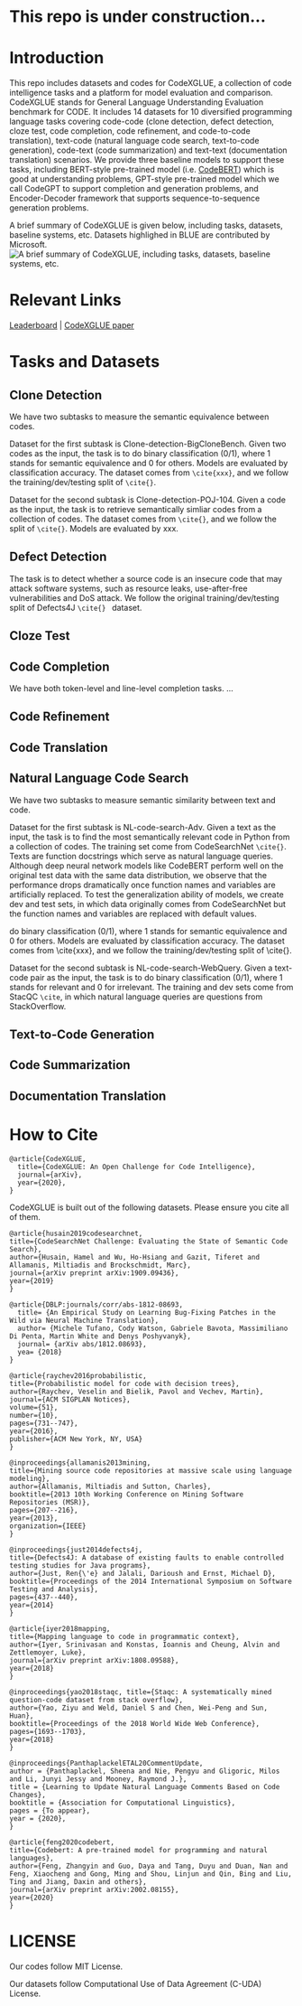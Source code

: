 # This repo is under construction...

# Introduction
This repo includes datasets and codes for CodeXGLUE, a collection of code intelligence tasks and a platform for model evaluation and comparison. CodeXGLUE stands for General Language Understanding Evaluation benchmark for CODE. It includes 14 datasets for 10 diversified programming language tasks covering code-code (clone detection, defect detection, cloze test, code completion, code refinement, and code-to-code translation), text-code (natural language code search, text-to-code generation), code-text (code summarization) and text-text (documentation translation) scenarios. We provide three baseline models to support these tasks, including BERT-style pre-trained model (i.e. [CodeBERT](https://github.com/microsoft/CodeBERT)) which is good at understanding problems, GPT-style pre-trained model which we call CodeGPT to support completion and generation problems, and Encoder-Decoder framework that supports sequence-to-sequence generation problems.

A brief summary of CodeXGLUE is given below, including tasks, datasets, baseline systems, etc. Datasets highlighed in BLUE are contributed by Microsoft.
![A brief summary of CodeXGLUE, including tasks, datasets, baseline systems, etc.](https://github.com/microsoft/CodeXGLUE/blob/main/tasks.jpg)

# Relevant Links
[Leaderboard](https://microsoft.github.io/CodeXGLUE/) | [CodeXGLUE paper](arxivpaper-to-be-added)

# Tasks and Datasets

## Clone Detection 
We have two subtasks to measure the semantic equivalence between codes. 

Dataset for the first subtask is Clone-detection-BigCloneBench. Given two codes as the input, the task is to do binary classification (0/1), where 1 stands for semantic equivalence and 0 for others. Models are evaluated by classification accuracy. The dataset comes from <code>\cite{xxx}</code>, and we follow the training/dev/testing split of <code>\cite{}</code>.

Dataset for the second subtask is Clone-detection-POJ-104. Given a code as the input, the task is to retrieve semantically simliar codes from a collection of codes.  The dataset comes from <code>\cite{}</code>, and we follow the split of <code>\cite{}</code>. Models are evaluated by xxx. 


## Defect Detection 
The task is to detect whether a source code is an insecure code that may attack software systems, such as resource leaks, use-after-free vulnerabilities and DoS attack.
We follow the original training/dev/testing split of Defects4J <code>\cite{} </code> dataset. 

## Cloze Test 

## Code Completion 
We have both token-level and line-level completion tasks. ...

## Code Refinement 

## Code Translation

## Natural Language Code Search 
We have two subtasks to measure semantic similarity between text and code. 

Dataset for the first subtask is NL-code-search-Adv. Given a text as the input, the task is to find the most semantically relevant code in Python from a collection of codes. The training set come from CodeSearchNet <code>\cite{}</code>. Texts are function docstrings which serve as natural language queries. Although deep neural network models like CodeBERT perform well on the original test data with the same data distribution, we observe that the performance drops dramatically once function names and variables are artificially replaced. To test the generalization ability of models, we create dev and test sets, in which data originally comes from CodeSearchNet but the function names and variables are replaced with default values.

do binary classification (0/1), where 1 stands for semantic equivalence and 0 for others. Models are evaluated by classification accuracy. The dataset comes from \cite{xxx}, and we follow the training/dev/testing split of \cite{}.

Dataset for the second subtask is NL-code-search-WebQuery. Given a text-code pair as the input, the task is to do binary classification (0/1), where 1 stands for relevant and 0 for irrelevant. The training and dev sets come from StacQC <code>\cite</code>, in which natural language queries are questions from StackOverflow. 

## Text-to-Code Generation 

## Code Summarization 

## Documentation Translation 


# How to Cite
<pre><code>@article{CodeXGLUE,
  title={CodeXGLUE: An Open Challenge for Code Intelligence},
  journal={arXiv},
  year={2020},
}</code></pre>

CodeXGLUE is built out of the following datasets. Please ensure you cite all of them.

<pre><code>@article{husain2019codesearchnet,
title={CodeSearchNet Challenge: Evaluating the State of Semantic Code Search},
author={Husain, Hamel and Wu, Ho-Hsiang and Gazit, Tiferet and Allamanis, Miltiadis and Brockschmidt, Marc},
journal={arXiv preprint arXiv:1909.09436},
year={2019}
}</code></pre>

<pre><code>@article{DBLP:journals/corr/abs-1812-08693,
  title= {An Empirical Study on Learning Bug-Fixing Patches in the Wild via Neural Machine Translation},
  author= {Michele Tufano, Cody Watson, Gabriele Bavota, Massimiliano Di Penta, Martin White and Denys Poshyvanyk},
  journal= {arXiv abs/1812.08693},
  yea= {2018}
}</code></pre>

<pre><code>@article{raychev2016probabilistic,
title={Probabilistic model for code with decision trees},
author={Raychev, Veselin and Bielik, Pavol and Vechev, Martin},
journal={ACM SIGPLAN Notices},
volume={51},
number={10},
pages={731--747},
year={2016},
publisher={ACM New York, NY, USA}
}</code></pre>

<pre><code>@inproceedings{allamanis2013mining,
title={Mining source code repositories at massive scale using language modeling},
author={Allamanis, Miltiadis and Sutton, Charles},
booktitle={2013 10th Working Conference on Mining Software Repositories (MSR)},
pages={207--216},
year={2013},
organization={IEEE}
}</code></pre>

<pre><code>@inproceedings{just2014defects4j,
title={Defects4J: A database of existing faults to enable controlled testing studies for Java programs},
author={Just, Ren{\'e} and Jalali, Darioush and Ernst, Michael D},
booktitle={Proceedings of the 2014 International Symposium on Software Testing and Analysis},
pages={437--440},
year={2014}
}</code></pre>

<pre><code>@article{iyer2018mapping,
title={Mapping language to code in programmatic context},
author={Iyer, Srinivasan and Konstas, Ioannis and Cheung, Alvin and Zettlemoyer, Luke},
journal={arXiv preprint arXiv:1808.09588},
year={2018}
}</code></pre>

<pre><code>@inproceedings{yao2018staqc, title={Staqc: A systematically mined question-code dataset from stack overflow},
author={Yao, Ziyu and Weld, Daniel S and Chen, Wei-Peng and Sun, Huan},
booktitle={Proceedings of the 2018 World Wide Web Conference},
pages={1693--1703},
year={2018}
}</code></pre>

<pre><code>@inproceedings{PanthaplackelETAL20CommentUpdate,
author = {Panthaplackel, Sheena and Nie, Pengyu and Gligoric, Milos and Li, Junyi Jessy and Mooney, Raymond J.},
title = {Learning to Update Natural Language Comments Based on Code Changes},
booktitle = {Association for Computational Linguistics},
pages = {To appear},
year = {2020},
}</code></pre>

<pre><code>@article{feng2020codebert,
title={Codebert: A pre-trained model for programming and natural languages},
author={Feng, Zhangyin and Guo, Daya and Tang, Duyu and Duan, Nan and Feng, Xiaocheng and Gong, Ming and Shou, Linjun and Qin, Bing and Liu, Ting and Jiang, Daxin and others},
journal={arXiv preprint arXiv:2002.08155},
year={2020}
}</code></pre>

# LICENSE
Our codes follow MIT License.

Our datasets follow Computational Use of Data Agreement (C-UDA) License.
